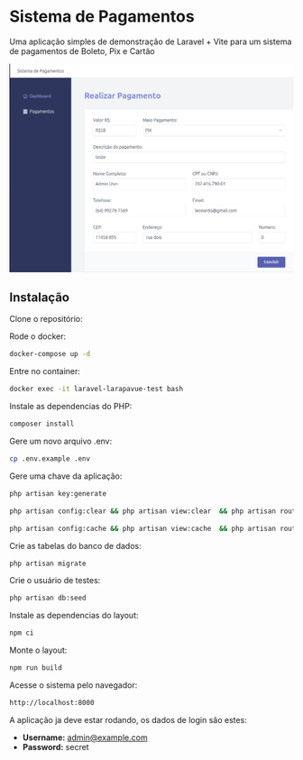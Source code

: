# Sistema de Pagamentos

Uma aplicação simples de demonstração de Laravel + Vite para um sistema de pagamentos de Boleto, Pix e Cartão

![print](public/images/print.png)

## Instalação

Clone o repositório:

Rode o docker:

```sh
docker-compose up -d
```

Entre no container:

```sh
docker exec -it laravel-larapavue-test bash
```

Instale as dependencias do PHP:

```sh
composer install
```

Gere um novo arquivo .env:

```sh
cp .env.example .env
```

Gere uma chave da aplicação:

```sh
php artisan key:generate
```

```sh
php artisan config:clear && php artisan view:clear  && php artisan route:clear
```

```sh
php artisan config:cache && php artisan view:cache  && php artisan route:cache
```

Crie as tabelas do banco de dados:

```sh
php artisan migrate
```

Crie o usuário de testes:

```sh
php artisan db:seed
```

Instale as dependencias do layout:

```sh
npm ci
```

Monte o layout:

```sh
npm run build
```

Acesse o sistema pelo navegador:

```sh
http://localhost:8000
```

A aplicação ja deve estar rodando, os dados de login são estes:

- **Username:** admin@example.com
- **Password:** secret

